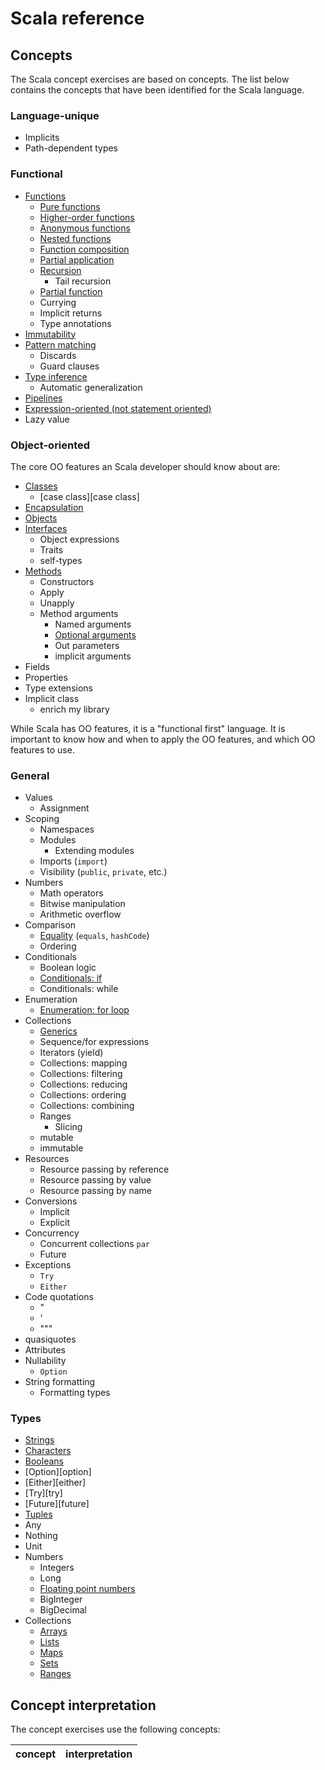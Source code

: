 # Scala reference

## Concepts

The Scala concept exercises are based on concepts. The list below contains the concepts that have been identified for the Scala language.

### Language-unique

- Implicits
- Path-dependent types

### Functional

- [Functions][functions]
  - [Pure functions][pure_functions]
  - [Higher-order functions][higher_order_functions]
  - [Anonymous functions][anonymous_functions]
  - [Nested functions][nested_functions]
  - [Function composition][function_composition]
  - [Partial application][partial_application]
  - [Recursion][recursion]
    - Tail recursion
  - [Partial function][partial_function]
  - Currying
  - Implicit returns
  - Type annotations
- [Immutability][immutability]
- [Pattern matching][pattern_matching]
  - Discards
  - Guard clauses
- [Type inference][type_inference]
  - Automatic generalization
- [Pipelines][pipelines]
- [Expression-oriented (not statement oriented)][expression_oriented]
- Lazy value

### Object-oriented

The core OO features an Scala developer should know about are:

- [Classes][classes]
  - [case class][case class]
- [Encapsulation][encapsulation]
- [Objects][objects]
- [Interfaces][interfaces]
  - Object expressions
  - Traits
  - self-types
- [Methods][methods]
  - Constructors
  - Apply
  - Unapply
  - Method arguments
    - Named arguments
    - [Optional arguments][optional_arguments]
    - Out parameters
    - implicit arguments
- Fields
- Properties
- Type extensions
- Implicit class
  - enrich my library

While Scala has OO features, it is a "functional first" language. It is important to know how and when to apply the OO features, and which OO features to use.

### General

- Values
  - Assignment
- Scoping
  - Namespaces
  - Modules
    - Extending modules
  - Imports (`import`)
  - Visibility (`public`, `private`, etc.)
- Numbers
  - Math operators
  - Bitwise manipulation
  - Arithmetic overflow
- Comparison
  - [Equality][equality] (`equals`, `hashCode`)
  - Ordering
- Conditionals
  - Boolean logic
  - [Conditionals: if][conditionals]
  - Conditionals: while
- Enumeration
  - [Enumeration: for loop][enumeration]
- Collections
  - [Generics][generics]
  - Sequence/for expressions
  - Iterators (yield)
  - Collections: mapping
  - Collections: filtering
  - Collections: reducing
  - Collections: ordering
  - Collections: combining
  - Ranges
    - Slicing
  - mutable
  - immutable
- Resources
  - Resource passing by reference
  - Resource passing by value
  - Resource passing by name
- Conversions
  - Implicit
  - Explicit
- Concurrency
  - Concurrent collections `par`
  - Future
- Exceptions
  - `Try`
  - `Either`
- Code quotations
  - "
  - '
  - """
- quasiquotes
- Attributes
- Nullability
  - `Option`
- String formatting
  - Formatting types

### Types

- [Strings][string]
- [Characters][char]
- [Booleans][bool]
- [Option][option]
- [Either][either]
- [Try][try]
- [Future][future]
- [Tuples][tuple]
- Any
- Nothing
- Unit
- Numbers
  - Integers
  - Long
  - [Floating point numbers][floating-point-number]
  - BigInteger
  - BigDecimal
- Collections
  - [Arrays][array]
  - [Lists][list]
  - [Maps][map]
  - [Sets][set]
  - [Ranges][range]

## Concept interpretation

The concept exercises use the following concepts:

| concept | interpretation |
| ------- | -------------- |

[encapsulation]: ../../../reference/concepts/encapsulation.md
[classes]: ../../../reference/concepts/classes.md
[objects]: ../../../reference/concepts/objects.md
[composition]: ../../../reference/concepts/composition.md
[inheritance]: ../../../reference/concepts/inheritance.md
[interfaces]: ../../../reference/concepts/interfaces.md
[polymorphism]: ../../../reference/concepts/polymorphism.md
[methods]: ../../../reference/concepts/methods.md
[immutability]: ../../../reference/concepts/immutability.md
[pattern_matching]: ../../../reference/concepts/pattern_matching.md
[higher_order_functions]: ../../../reference/concepts/higher_order_functions.md
[type_inference]: ../../../reference/concepts/type_inference.md
[anonymous_functions]: ../../../reference/concepts/anonymous_functions.md
[recursion]: ../../../reference/concepts/recursion.md
[nested_functions]: ../../../reference/concepts/nested_functions.md
[equality]: ../../../reference/concepts/sameness.md
[conditionals]: ../../../reference/concepts/conditionals.md
[enumeration]: ../../../reference/concepts/enumeration.md
[generics]: ../../../reference/concepts/generics.md
[bool]: ../../../reference/types/boolean.md
[string]: ../../../reference/types/string.md
[char]: ../../../reference/types/char.md
[array]: ../../../reference/types/array.md
[list]: ../../../reference/types/list.md
[map]: ../../../reference/types/map.md
[set]: ../../../reference/types/set.md
[class]: ../../../reference/types/class.md
[tuple]: ../../../reference/types/tuple.md
[range]: ../../../reference/types/range.md
[optional_arguments]: ../../../reference/concepts/default_arguments.md
[functions]: ../../../reference/types/function.md
[variables]: ../../../reference/concepts/variables.md
[pure_functions]: ../../../reference/concepts/pure_functions.md
[partial_function]: ../../../reference/concepts/partial_functions.md
[function_composition]: ../../../reference/concepts/function_composition.md
[partial_application]: ../../../reference/concepts/partial_application.md
[recursion]: ../../../reference/concepts/recursion.md
[pipelines]: ../../../reference/concepts/pipelines.md
[expression_oriented]: ../../../reference/concepts/expression_oriented.md
[floating-point-number]: ../../../reference/types/floating_point_number.md

